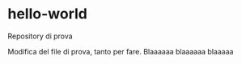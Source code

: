 # hello-world
Repository di prova 

Modifica del file di prova, tanto per fare. Blaaaaaa blaaaaaa blaaaaa
